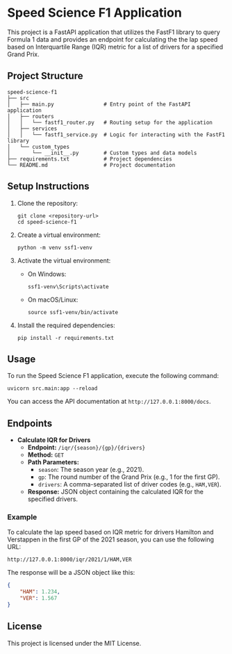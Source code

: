 # Speed Science F1 Application

This project is a FastAPI application that utilizes the FastF1 library to query Formula 1 data and provides an endpoint for calculating the the lap speed based on Interquartile Range (IQR) metric for a list of drivers for a specified Grand Prix.

## Project Structure

```
speed-science-f1
├── src
│   ├── main.py                # Entry point of the FastAPI application
│   ├── routers
│   │   └── fastf1_router.py   # Routing setup for the application
│   ├── services
│   │   └── fastf1_service.py  # Logic for interacting with the FastF1 library
│   └── custom_types
│       └── __init__.py        # Custom types and data models
├── requirements.txt           # Project dependencies
└── README.md                  # Project documentation
```

## Setup Instructions

1. Clone the repository:
   ```
   git clone <repository-url>
   cd speed-science-f1
   ```

2. Create a virtual environment:
   ```
   python -m venv ssf1-venv
   ```

3. Activate the virtual environment:
   - On Windows:
     ```
     ssf1-venv\Scripts\activate
     ```
   - On macOS/Linux:
     ```
     source ssf1-venv/bin/activate
     ```

4. Install the required dependencies:
   ```
   pip install -r requirements.txt
   ```

## Usage

To run the Speed Science F1 application, execute the following command:
```
uvicorn src.main:app --reload
```

You can access the API documentation at `http://127.0.0.1:8000/docs`.

## Endpoints

- **Calculate IQR for Drivers**
  - **Endpoint:** `/iqr/{season}/{gp}/{drivers}`
  - **Method:** `GET`
  - **Path Parameters:**
    - `season`: The season year (e.g., 2021).
    - `gp`: The round number of the Grand Prix (e.g., 1 for the first GP).
    - `drivers`: A comma-separated list of driver codes (e.g., `HAM,VER`).
  - **Response:** JSON object containing the calculated IQR for the specified drivers.

### Example

To calculate the lap speed based on IQR metric for drivers Hamilton and Verstappen in the first GP of the 2021 season, you can use the following URL:
```
http://127.0.0.1:8000/iqr/2021/1/HAM,VER
```

The response will be a JSON object like this:
```json
{
    "HAM": 1.234,
    "VER": 1.567
}
```

## License

This project is licensed under the MIT License.
